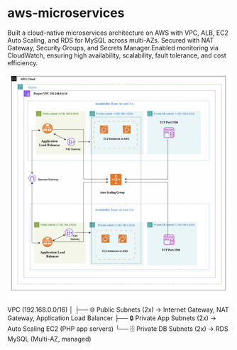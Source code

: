 # aws-microservices
Built a cloud-native microservices architecture on AWS with VPC, ALB, EC2 Auto Scaling, and RDS for MySQL across multi-AZs. Secured with NAT Gateway, Security Groups, and Secrets Manager.Enabled monitoring via CloudWatch, ensuring high availability, scalability, fault tolerance, and cost efficiency.

![Image Alt](https://github.com/suma419/aws-microservices/blob/883b94d9566ad608799482ae94bbda98cfc5217a/aws_microservices_gITHUB.png)


VPC (192.168.0.0/16)
│
├── 🌐 Public Subnets (2x) → Internet Gateway, NAT Gateway, Application Load Balancer
├── 🔒 Private App Subnets (2x) → Auto Scaling EC2 (PHP app servers)
└── 🗄️ Private DB Subnets (2x) → RDS MySQL (Multi-AZ, managed)
